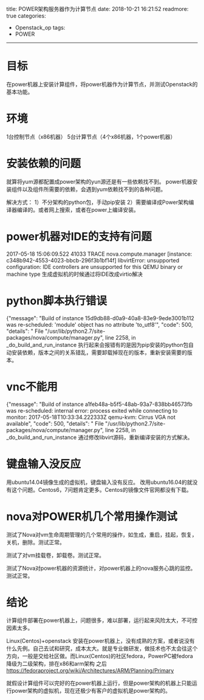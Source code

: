 title: POWER架构服务器作为计算节点
date: 2018-10-21 16:21:52
readmore: true
categories:
- Openstack_op
tags:
- POWER

---

# 目标

在power机器上安装计算组件，将power机器作为计算节点，并测试Openstack的基本功能。

# 环境

1台控制节点（x86机器）
5台计算节点（4个x86机器，1个power机器）

# 安装依赖的问题

就算将yum源都配置成power架构的yun源还是有一些依赖找不到。
power机器安装组件以及组件所需要的依赖，会遇到yum依赖找不到的各种问题。

解决方式：
1）不分架构的python包，手动pip安装
2）需要编译成Power架构编译器编译的。或者网上搜索，或者在power上编译安装。

# power机器对IDE的支持有问题

2017-05-18 15:06:09.522 41033 TRACE nova.compute.manager [instance: c348b942-4553-4023-bbcb-296f3b1bf14f] libvirtError: unsupported configuration: IDE controllers are unsupported for this QEMU binary or machine type
生成虚拟机的时候通过将IDE改成virtio解决

# python脚本执行错误

{"message": "Build of instance 15d9db88-d0a9-40a8-83e9-9ede3001b112 was re-scheduled: 'module' object has no attribute 'to_utf8'", "code": 500, "details": " File \"/usr/lib/python2.7/site-packages/nova/compute/manager.py\", line 2258, in _do_build_and_run_instance
执行起来会报错有的是因为pip安装的python包自动安装依赖，版本之间的关系错乱，需要卸载掉现在的版本，重新安装需要的版本。

# vnc不能用

{"message": "Build of instance a1feb48a-b5f5-48ab-93a7-838bb46573fb was re-scheduled: internal error: process exited while connecting to monitor: 2017-05-18T10:33:34.222333Z qemu-kvm: Cirrus VGA not available", "code": 500, "details": " File \"/usr/lib/python2.7/site-packages/nova/compute/manager.py\", line 2258, in _do_build_and_run_instance
通过修改libvirt源码，重新编译安装的方式解决。

# 键盘输入没反应

用ubuntu14.04镜像生成的虚拟机，键盘输入没有反应。
改用ubuntu16.04的就没有这个问题。Centos6，7问题肯定更多。Centos的镜像文件官网都没有下载。

# nova对POWER机几个常用操作测试

测试了Nova对vm生命周期管理的几个常用的操作，如生成，重启，挂起，恢复，关机，删除。测试正常。

测试了对vm挂载卷，卸载卷。测试正常。

测试了Nova对power机器的资源统计，对power机器上的nova服务心跳的监控。测试正常。

# 结论

计算组件部署在power机器上，问题很多，难以部署，运行起来风险太大，不可控因素太多。

Linux(Centos)+openstack 安装在power机器上，没有成熟的方案，或者说没有什么先例。自己去试和研究，成本太大。就是专业做研发，做技术也不太会往这个方向，一般是交给社区做。而Linux(Centos)的社区fedora，PowerPC被fedora降级为二级架构，排在x86和arm架构 之后 
https://fedoraproject.org/wiki/Architectures/ARM/Planning/Primary

就假设计算组件可以完好的在power机器上运行，但是power架构的机器上只能运行power架构的虚拟机，现在还极少有客户的虚拟机是power架构的。


